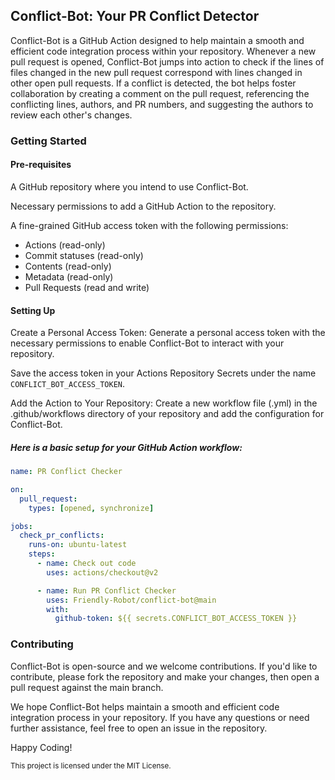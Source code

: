 ## Conflict-Bot: Your PR Conflict Detector

Conflict-Bot is a GitHub Action designed to help maintain a smooth and efficient code integration process within your repository. Whenever a new pull request is opened, Conflict-Bot jumps into action to check if the lines of files changed in the new pull request correspond with lines changed in other open pull requests. If a conflict is detected, the bot helps foster collaboration by creating a comment on the pull request, referencing the conflicting lines, authors, and PR numbers, and suggesting the authors to review each other's changes.

### Getting Started

#### Pre-requisites

A GitHub repository where you intend to use Conflict-Bot.

Necessary permissions to add a GitHub Action to the repository.

A fine-grained GitHub access token with the following permissions:

- Actions (read-only)
- Commit statuses (read-only)
- Contents (read-only)
- Metadata (read-only)
- Pull Requests (read and write)

#### Setting Up

Create a Personal Access Token: Generate a personal access token with the necessary permissions to enable Conflict-Bot to interact with your repository.

Save the access token in your Actions Repository Secrets under the name `CONFLICT_BOT_ACCESS_TOKEN`.

Add the Action to Your Repository: Create a new workflow file (.yml) in the .github/workflows directory of your repository and add the configuration for Conflict-Bot.

##### Here is a basic setup for your GitHub Action workflow:

```yaml
name: PR Conflict Checker

on:
  pull_request:
    types: [opened, synchronize]

jobs:
  check_pr_conflicts:
    runs-on: ubuntu-latest
    steps:
      - name: Check out code
        uses: actions/checkout@v2

      - name: Run PR Conflict Checker
        uses: Friendly-Robot/conflict-bot@main
        with:
          github-token: ${{ secrets.CONFLICT_BOT_ACCESS_TOKEN }}
```

### Contributing

Conflict-Bot is open-source and we welcome contributions. If you'd like to contribute, please fork the repository and make your changes, then open a pull request against the main branch.

We hope Conflict-Bot helps maintain a smooth and efficient code integration process in your repository. If you have any questions or need further assistance, feel free to open an issue in the repository.

Happy Coding!

<sub>This project is licensed under the MIT License.</sub>
